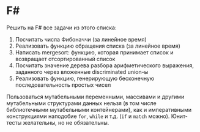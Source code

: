 # F#
Решить на F# все задачи из этого списка:

1. Посчитать числа Фибоначчи (за линейное время)
2. Реализовать функцию обращения списка (за линейное время)
3. Написать mergesort: функцию, которая принимает список и возвращает отсортированный список
4. Посчитать значение дерева разбора арифметического выражения, заданного через вложенные discriminated union-ы
5. Реализовать функцию, генерирующую бесконечную последовательность простых чисел

Пользоваться мутабельными переменными, массивами и другими мутабельными структурами данных нельзя (в том числе библиотечными мутабельными контейнерами), как и императивными конструкциями наподобие ```for```, ```while``` и т.д. (```if``` и ```match``` можно). Юнит-тесты желательны, но не обязательны.
